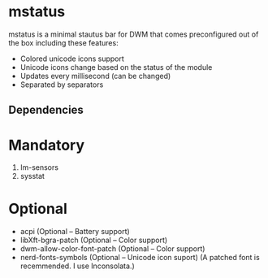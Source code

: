 # mstatus
mstatus is a minimal stautus bar for DWM that comes preconfigured out of the box including these features:
* Colored unicode icons support
* Unicode icons change based on the status of the module
* Updates every millisecond (can be changed)
* Separated by separators

## Dependencies
# Mandatory
1. lm-sensors
1. sysstat
# Optional
* acpi (Optional – Battery support)
* libXft-bgra-patch (Optional – Color support)
* dwm-allow-color-font-patch (Optional – Color support) 
* nerd-fonts-symbols (Optional – Unicode icon suport) (A patched font is recemmended. I use Inconsolata.)
